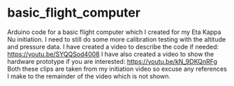 # basic_flight_computer
Arduino code for a basic flight computer which I created for my Eta Kappa Nu initiation.
I need to still do some more calibration testing with the altitude and pressure data.
I have created a video to describe the code if needed: https://youtu.be/SYQQSod4008
I have also created a video to show the hardware prototype if you are interested: https://youtu.be/kN_9DKQnRFg
Both these clips are taken from my initiation video so excuse any references I make to the remainder of the video which is not shown.
